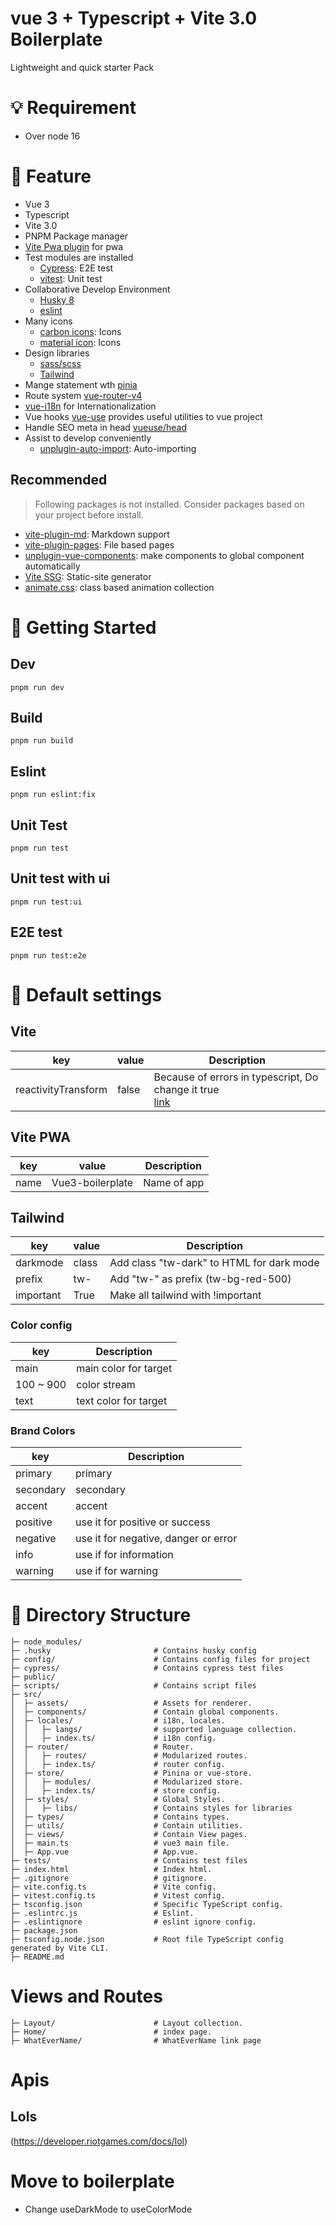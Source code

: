 # vue 3 + Typescript + Vite 3.0 Boilerplate
Lightweight and quick starter Pack

# :bulb: Requirement
- Over node 16

# :newspaper: Feature
- Vue 3
- Typescript
- Vite 3.0
- PNPM Package manager
- [Vite Pwa plugin](https://vite-plugin-pwa.netlify.app/) for pwa
- Test modules are installed
  - [Cypress](): E2E test
  - [vitest](): Unit test
- Collaborative Develop Environment
  - [Husky 8](https://github.com/typicode/husky)
  - [eslint]()
- Many icons
  - [carbon icons](https://carbondesignsystem.com/guidelines/icons/library/): Icons
  - [material icon]('https://fonts.google.com/icons): Icons
- Design libraries
  - [sass/scss]()
  - [Tailwind](https://tailwindcss.com/)
- Mange statement wth [pinia](https://pinia.vuejs.org/)
- Route system [vue-router-v4](https://router.vuejs.org/)
- [vue-i18n](https://kazupon.github.io/vue-i18n/) for Internationalization
- Vue hooks [vue-use](https://github.com/antfu/vueuse) provides useful utilities to vue project
- Handle SEO meta in head [vueuse/head](https://github.com/vueuse/head)
- Assist to develop conveniently 
  - [unplugin-auto-import](https://github.com/antfu/unplugin-auto-import): Auto-importing
  
## Recommended
> Following packages is not installed. Consider packages based on your project before install.
- [vite-plugin-md](https://github.com/antfu/vite-plugin-md): Markdown support
- [vite-plugin-pages](https://github.com/hannoeru/vite-plugin-pages): File based pages
- [unplugin-vue-components](https://github.com/antfu/unplugin-vue-components): make components to global component automatically
- [Vite SSG](https://github.com/antfu/vite-ssg): Static-site generator
- [animate.css](): class based animation collection

# :rocket: Getting Started
## Dev
```shell
pnpm run dev
```
## Build
```shell
pnpm run build
```
## Eslint
```shell
pnpm run eslint:fix
```
## Unit Test
```shell
pnpm run test
```
## Unit test with ui
```shell
pnpm run test:ui
```
## E2E test
```shell
pnpm run test:e2e
```

# :hammer: Default settings
## Vite
| key                 | value | Description                                                                                                             |
|---------------------|-------|-------------------------------------------------------------------------------------------------------------------------|
| reactivityTransform | false | Because of errors in typescript, Do change it true <br>[link](https://vuejs.org/guide/extras/reactivity-transform.html) |

## Vite PWA
| key   | value             | Description |
|-------|-------------------|-------------|
| name  | Vue3-boilerplate  | Name of app |

## Tailwind
| key       | value | Description                               |
|-----------|-------|-------------------------------------------|
| darkmode  | class | Add class "tw-dark" to HTML for dark mode |
| prefix    | tw-   | Add "tw-" as prefix (tw-bg-red-500)       |
| important | True  | Make all tailwind with !important         |
### Color config
| key       | Description           |
|-----------|-----------------------|
| main      | main color for target |
| 100 ~ 900 | color stream          |
| text      | text color for target |
### Brand Colors
| key       | Description                          |
|-----------|--------------------------------------|
| primary   | primary                              |
| secondary | secondary                            |
| accent    | accent                               |
| positive  | use it for positive or success       |
| negative  | use it for negative, danger or error |
| info      | use if for information               |
| warning   | use if for warning                   |

# :file_folder: Directory Structure
```text
├─ node_modules/
├─ .husky                       # Contains husky config
├─ config/                      # Contains config files for project
├─ cypress/                     # Contains cypress test files
├─ public/
├─ scripts/                     # Contains script files
├─ src/
│  ├─ assets/                   # Assets for renderer.
│  ├─ components/               # Contain global components.
│  ├─ locales/                  # i18n, locales.
│  │   ├─ langs/                # supported language collection.
│  │   ├─ index.ts/             # i18n config.
│  ├─ router/                   # Router.
│  │   ├─ routes/               # Modularized routes.
│  │   ├─ index.ts/             # router config.
│  ├─ store/                    # Pinina or vue-store.
│  │   ├─ modules/              # Modularized store.
│  │   ├─ index.ts/             # store config.
│  ├─ styles/                   # Global Styles.
│  │   ├─ libs/                 # Contains styles for libraries 
│  ├─ types/                    # Contains types.
│  ├─ utils/                    # Contain utilities.
│  ├─ views/                    # Contain View pages.
│  ├─ main.ts                   # vue3 main file.
│  ├─ App.vue                   # App.vue.
├─ tests/                       # Contains test files
├─ index.html                   # Index html.
├─ .gitignore                   # gitignore.
├─ vite.config.ts               # Vite config.
├─ vitest.config.ts             # Vitest config.
├─ tsconfig.json                # Specific TypeScript config.
├─ .eslintrc.js                 # Eslint.
├─ .eslintignore                # eslint ignore config.
├─ package.json 
├─ tsconfig.node.json           # Root file TypeScript config generated by Vite CLI.
├─ README.md    
```

# Views and Routes 
```
├─ Layout/                      # Layout collection.
├─ Home/                        # index page.
├─ WhatEverName/                # WhatEverName link page
```
# Apis
## Lols
(https://developer.riotgames.com/docs/lol)

# Move to boilerplate
- Change useDarkMode to useColorMode
